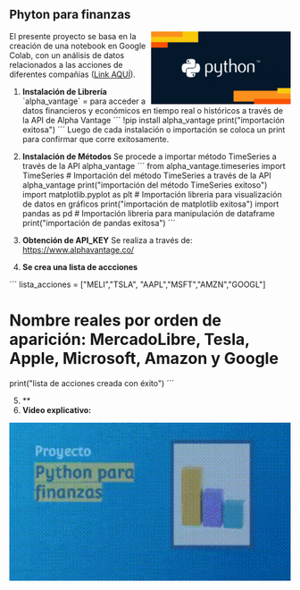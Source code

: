 ## Phyton para finanzas

<img align="right" alt="Python" width="250" src="https://github.com/JessBasile/TuPrimeraPagina-Basile/raw/main/imagenes/python.gif">

El presente proyecto se basa en la creación de una notebook en Google Colab, con un análisis de datos relacionados a las acciones de diferentes compañias ([Link AQUÍ](https://view.genially.com/67ca73e4481e4913c9a91756)).

1. **Instalación de Librería**
´alpha_vantage´ = para acceder a datos financieros y económicos en tiempo real o históricos a través de la API de Alpha Vantage
   ´´´
   !pip install alpha_vantage
   print("importación exitosa")
   ´´´
Luego de cada instalación o importación se coloca un print para confirmar que corre exitosamente.
   
2.  **Instalación de Métodos**
Se procede a importar método TimeSeries a través de la API alpha_vantage
  ´´´
  from alpha_vantage.timeseries import TimeSeries # Importación del método TimeSeries a través de la API alpha_vantage
  print("importación del método TimeSeries exitoso")
  import matplotlib.pyplot as plt # Importación libreria para visualización de datos en gráficos
  print("importación de matplotlib exitosa")
  import pandas as pd # Importación libreria para manipulación de dataframe
  print("importación de pandas exitosa")
  ´´´

4.  **Obtención de API_KEY**
Se realiza a través de: https://www.alphavantage.co/

6. **Se crea una lista de accciones**

  ´´´
  lista_acciones = ["MELI","TSLA", "AAPL","MSFT","AMZN","GOOGL"]
  # Nombre reales por orden de aparición: MercadoLibre, Tesla, Apple, Microsoft, Amazon y Google
  print("lista de acciones creada con éxito")
  ´´´

5. **
1. **Video explicativo:**

<p align="center">
  <img src="https://github.com/JessBasile/Python/blob/main/Imagenes/Python_github.gif?raw=true" width="700">
</p>

